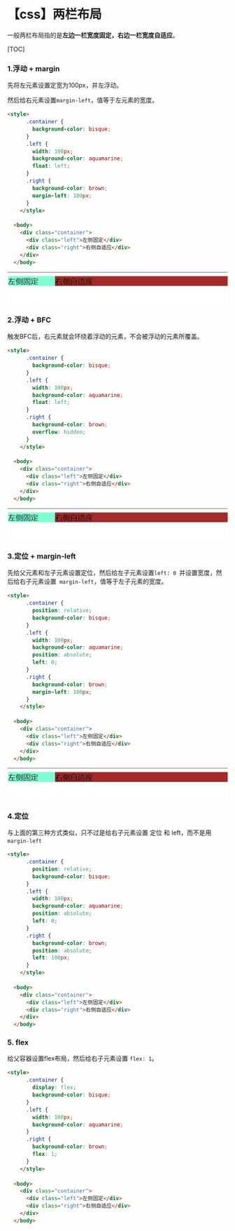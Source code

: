 # 【css】两栏布局

一般两栏布局指的是**左边一栏宽度固定，右边一栏宽度自适应**。

[TOC]



### 1.浮动 + margin

先将左元素设置定宽为100px，并左浮动。

然后给右元素设置`margin-left`，值等于左元素的宽度。

```html
<style>
      .container {
        background-color: bisque;
      }
      .left {
        width: 100px;
        background-color: aquamarine;
        float: left;
      }
      .right {
        background-color: brown;
        margin-left: 100px;
      }
    </style>

  <body>
    <div class="container">
      <div class="left">左侧固定</div>
      <div class="right">右侧自适应</div>
    </div>
  </body>
```

![](./两栏布局/1.jpg)



### 2.浮动 + BFC

触发BFC后，右元素就会环绕着浮动的元素，不会被浮动的元素所覆盖。

```html
<style>
      .container {
        background-color: bisque;
      }
      .left {
        width: 100px;
        background-color: aquamarine;
        float: left;
      }
      .right {
        background-color: brown;
        overflow: hidden;
      }
    </style>

  <body>
    <div class="container">
      <div class="left">左侧固定</div>
      <div class="right">右侧自适应</div>
    </div>
  </body>
```

![](./两栏布局/1.jpg)



### 3.定位 + margin-left

先给父元素和左子元素设置定位，然后给左子元素设置`left: 0 `并设置宽度，然后给右子元素设置` margin-left`，值等于左子元素的宽度。

```html
<style>
      .container {
        position: relative;
        background-color: bisque;
      }
      .left {
        width: 100px;
        background-color: aquamarine;
        position: absolute;
        left: 0;
      }
      .right {
        background-color: brown;
        margin-left: 100px;
      }
    </style>

  <body>
    <div class="container">
      <div class="left">左侧固定</div>
      <div class="right">右侧自适应</div>
    </div>
  </body>
```

![](./两栏布局/1.jpg)



### 4.定位 

与上面的第三种方式类似，只不过是给右子元素设置 定位 和 left，而不是用`margin-left`

```html
<style>
      .container {
        position: relative;
        background-color: bisque;
      }
      .left {
        width: 100px;
        background-color: aquamarine;
        position: absolute;
        left: 0;
      }
      .right {
        background-color: brown;
        position: absolute;
        left: 100px;
      }
    </style>

  <body>
    <div class="container">
      <div class="left">左侧固定</div>
      <div class="right">右侧自适应</div>
    </div>
  </body>
```



### 5. flex

给父容器设置flex布局，然后给右子元素设置 `flex: 1`。

```html 
<style>
      .container {
        display: flex;
        background-color: bisque;
      }
      .left {
        width: 100px;
        background-color: aquamarine;
      }
      .right {
        background-color: brown;
        flex: 1;
      }
    </style>

  <body>
    <div class="container">
      <div class="left">左侧固定</div>
      <div class="right">右侧自适应</div>
    </div>
  </body>
```





